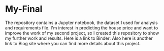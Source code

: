 # My-Final
The repository contains a Jupyter notebook, the dataset I used for analysis and requirements file. 
I'm interest in predicting the house price and want to improve the work of my second project, so I created this repository to show my further work and results.
Here is a link to Binder:
Also here is another link to Blog site where you can find more details about this project.
